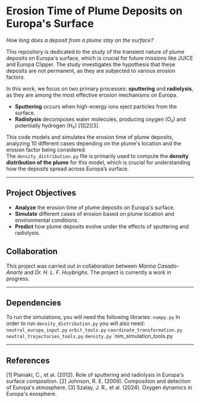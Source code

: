 # Erosion Time of Plume Deposits on Europa's Surface

*How long does a deposit from a plume stay on the surface?*

This repository is dedicated to the study of the transient nature of plume deposits on Europa's surface, which is crucial for future missions like JUICE and Europa Clipper. The study investigates the hypothesis that these deposits are not permanent, as they are subjected to various erosion factors.

In this work, we focus on two primary processes: **sputtering** and **radiolysis**, as they are among the most effective erosion mechanisms on Europa.  
- **Sputtering** occurs when high-energy ions eject particles from the surface.  
- **Radiolysis** decomposes water molecules, producing oxygen (O₂) and potentially hydrogen (H₂) [1][2][3].

This code models and simulates the erosion time of plume deposits, analyzing 10 different cases depending on the plume's location and the erosion factor being considered.  
The `density_distribution.py` file is primarily used to compute the **density distribution of the plume** for this model, which is crucial for understanding how the deposits spread across Europa’s surface.

---

## Project Objectives

- **Analyze** the erosion time of plume deposits on Europa's surface.
- **Simulate** different cases of erosion based on plume location and environmental conditions.
- **Predict** how plume deposits evolve under the effects of sputtering and radiolysis.

## Collaboration

This project was carried out in collaboration between *Marina Casado-Anarte* and *Dr. H. L. F. Huybrighs*. The project is currently a work in progress.

---

## Dependencies

To run the simulations, you will need the following libraries:
`numpy.py`
In order to run `density_distribution.py` you will also need: 
`neutral_europa_input.py`
`orbit_tools.py`
`coordinate_transformation.py`
`neutral_trajectories_tools.py`
`density.py`
`nim_simulation_tools.py

---

## References
[1] Plainaki, C., et al. (2012). Role of sputtering and radiolysis in Europa's surface composition.
[2] Johnson, R. E. (2009). Composition and detection of Europa's atmosphere.
[3] Szalay, J. R., et al. (2024). Oxygen dynamics in Europa's exosphere.
